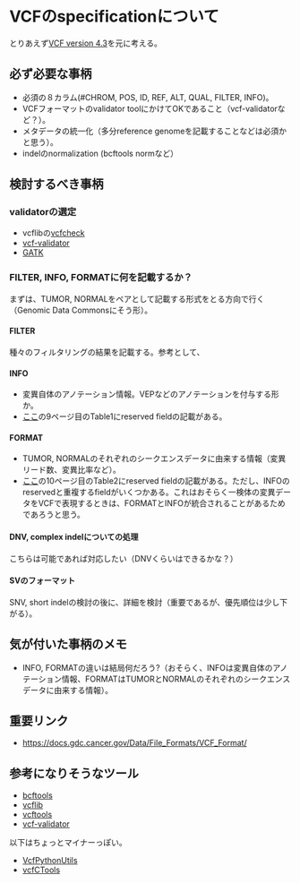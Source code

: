 # VCFのspecificationについて

とりあえず[VCF version 4.3](https://samtools.github.io/hts-specs/VCFv4.3.pdf)を元に考える。

## 必ず必要な事柄

- 必須の８カラム(#CHROM, POS, ID, REF, ALT, QUAL, FILTER, INFO)。
- VCFフォーマットのvalidator toolにかけてOKであること（vcf-validatorなど？）。
- メタデータの統一化（多分reference genomeを記載することなどは必須かと思う）。
- indelのnormalization (bcftools normなど）

## 検討するべき事柄

### validatorの選定

- vcflibの[vcfcheck](https://github.com/vcflib/vcflib#vcfcheck)
- [vcf-validator](https://github.com/EBIvariation/vcf-validator)
- [GATK](https://software.broadinstitute.org/gatk/documentation/tooldocs/current/org_broadinstitute_hellbender_tools_walkers_variantutils_ValidateVariants.php)

### FILTER, INFO, FORMATに何を記載するか？

まずは、TUMOR, NORMALをペアとして記載する形式をとる方向で行く（Genomic Data Commonsにそう形）。

#### FILTER

種々のフィルタリングの結果を記載する。参考として、

#### INFO

- 変異自体のアノテーション情報。VEPなどのアノテーションを付与する形か。
- [ここ](https://samtools.github.io/hts-specs/VCFv4.3.pdf)の9ページ目のTable1にreserved fieldの記載がある。

#### FORMAT

- TUMOR, NORMALのそれぞれのシークエンスデータに由来する情報（変異リード数、変異比率など）。
- [ここ](https://samtools.github.io/hts-specs/VCFv4.3.pdf)の10ページ目のTable2にreserved fieldの記載がある。ただし、INFOのreservedと重複するfieldがいくつかある。これはおそらく一検体の変異データをVCFで表現するときは、FORMATとINFOが統合されることがあるためであろうと思う。

#### DNV, complex indelについての処理

こちらは可能であれば対応したい（DNVくらいはできるかな？）

#### SVのフォーマット

SNV, short indelの検討の後に、詳細を検討（重要であるが、優先順位は少し下がる）。


## 気が付いた事柄のメモ

- INFO, FORMATの違いは結局何だろう?（おそらく、INFOは変異自体のアノテーション情報、FORMATはTUMORとNORMALのそれぞれのシークエンスデータに由来する情報）。

## 重要リンク
- https://docs.gdc.cancer.gov/Data/File_Formats/VCF_Format/

## 参考になりそうなツール

- [bcftools](http://www.htslib.org/doc/bcftools.html)
- [vcflib](https://github.com/vcflib/vcflib)
- [vcftools](https://github.com/vcftools/vcftools)
- [vcf-validator](https://github.com/EBIvariation/vcf-validator)

以下はちょっとマイナーっぽい。
- [VcfPythonUtils](https://github.com/indapa/VcfPythonUtils)
- [vcfCTools](https://github.com/AlistairNWard/vcfCTools)
